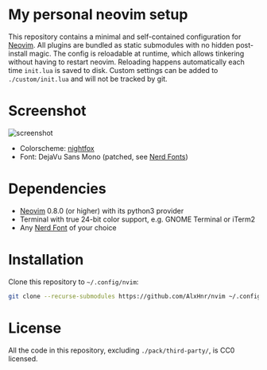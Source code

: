# My personal neovim setup

This repository contains a minimal and self-contained configuration for
[Neovim](https://neovim.io/). All plugins are bundled as static submodules with no hidden
post-install magic. The config is reloadable at runtime, which allows tinkering without having to
restart neovim. Reloading happens automatically each time `init.lua` is saved to disk. Custom
settings can be added to `./custom/init.lua` and will not be tracked by git.

# Screenshot

![screenshot](https://user-images.githubusercontent.com/8235638/167307113-efc7d7a5-ea4d-4c53-a0d9-84c2a6d2d422.png)

* Colorscheme: [nightfox](https://github.com/EdenEast/nightfox.nvim)
* Font: DejaVu Sans Mono (patched, see [Nerd Fonts](https://github.com/ryanoasis/nerd-fonts))

# Dependencies

* [Neovim](https://neovim.io/) 0.8.0 (or higher) with its python3 provider
* Terminal with true 24-bit color support, e.g. GNOME Terminal or iTerm2
* Any [Nerd Font](https://github.com/ryanoasis/nerd-fonts) of your choice

# Installation

Clone this repository to `~/.config/nvim`:

```sh
git clone --recurse-submodules https://github.com/AlxHnr/nvim ~/.config/nvim
```

# License

All the code in this repository, excluding `./pack/third-party/`, is CC0 licensed.
